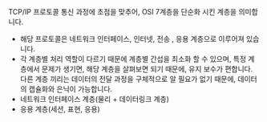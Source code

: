 TCP/IP 프로토콜 통신 과정에 초점을 맞추어, OSI 7계층을 단순화 시킨 계층을 의미합니다.

- 해당 프로토콜은 네트워크 인터페이스, 인터넷, 전송 , 응용 계층으로 이루어져 있습니다.
- 각 계층별 처리 역할이 다르기 때문에 계층별 간섭을 최소화 할 수 있으며, 특정 계층에서 문제가 생기면, 해당 계층을 살펴보면 되기 때문에, 유지 보수가 편합니다. 다른 계층 끼리는 데이터의 전달 과정을 구체적으로 알 필요가 없기 때문에, 데이터의 캡슐화와 은닉이 가능합니다.
- 네트워크 인터페이스 계층(물리 + 데이터링크 계층)
- 응용 계층(세션, 표현, 응용)